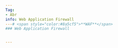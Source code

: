```yaml
---
Tag:
- Abr 
info: Web Application Firewall 
---# <span style="color:#8a5cf5">**WAF**</span>
### Web Application Firewall 


---
```



